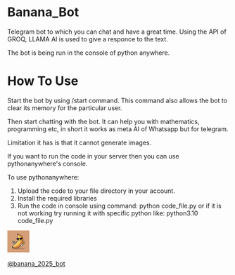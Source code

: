 # Banana_Bot
Telegram bot to which you can chat and have a great time. Using the API of GROQ, LLAMA AI is used to give a responce to the text.

The bot is being run in the console of python anywhere.

# How To Use
Start the bot by using /start command. This command also allows the bot to clear its memory for the particular user.

Then start chatting with the bot. It can help you with mathematics, programming etc, in short it works as meta AI of Whatsapp but for telegram.

Limitation it has is that it cannot generate images.

If you want to run the code in your server then you can use pythonanywhere's console. 

To use pythonanywhere:
1. Upload the code to your file directory in your account.
2. Install the required libraries
3. Run the code in console using command: python code_file.py or if it is not working try running it with specific python like: python3.10 code_file.py

<a href="https://t.me/Banana_2025_bot" target="_blank">
  <img src="https://raw.githubusercontent.com/Pie1722/Banana_Bot/main/banana.jpg" alt="Bot" width="50" height="50">
</a>

[@banana_2025_bot](https://t.me/Banana_2025_bot)

